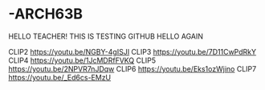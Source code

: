# -ARCH63B

HELLO TEACHER!
THIS IS TESTING GITHUB
HELLO AGAIN

CLIP2 https://youtu.be/NGBY-4gISJI
CLIP3 https://youtu.be/7D11CwPdRkY
CLIP4 https://youtu.be/1JcMDRfFVKQ
CLIP5 https://youtu.be/2NPVR7nJDqw
CLIP6 https://youtu.be/Eks1ozWjino
CLIP7 https://youtu.be/_Ed6cs-EMzU
